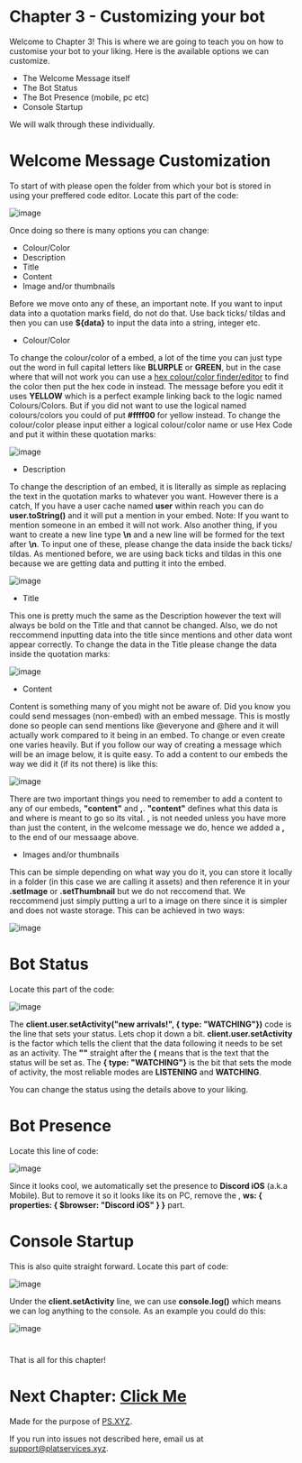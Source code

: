 # Chapter 3 - Customizing your bot

Welcome to Chapter 3! 
This is where we are going to teach you on how to customise your bot to your liking.
Here is the available options we can customize.

  - The Welcome Message itself
  - The Bot Status
  - The Bot Presence (mobile, pc etc)
  - Console Startup

We will walk through these individually.

# Welcome Message Customization

To start of with please open the folder from which your bot is stored in using your preffered code editor.
Locate this part of the code:

![image](https://user-images.githubusercontent.com/79745507/148354799-87fbf19a-1335-4c99-9953-917b6e366536.png)

Once doing so there is many options you can change:

  - Colour/Color
  - Description
  - Title 
  - Content
  - Image and/or thumbnails

Before we move onto any of these, an important note.
If you want to input data into a quotation marks field, do not do that.
Use back ticks/ tildas and then you can use **${data}** to input the data into a string, integer etc.

- Colour/Color

To change the colour/color of a embed, a lot of the time you can just type out the word in full capital letters like **BLURPLE** or **GREEN**, but in the case where that will not work you can use a [hex colour/color finder/editor](https://www.color-hex.com) to find the color then put the hex code in instead.
The message before you edit it uses **YELLOW** which is a perfect example linking back to the logic named Colours/Colors. But if you did not want to use the logical named colours/colors you could of put **#ffff00** for yellow instead.
To change the colour/color please input either a logical colour/color name or use Hex Code and put it within these quotation marks:

![image](https://user-images.githubusercontent.com/79745507/148355392-1e6657ac-cb9e-4f47-b883-d4b28344ef14.png)

- Description

To change the description of an embed, it is literally as simple as replacing the text in the quotation marks to whatever you want. However there is a catch, If you have a user cache named **user** within reach you can do **user.toString()** and it will put a mention in your embed. Note: If you want to mention someone in an embed it will not work. Also another thing, if you want to create a new line type **\n** and a new line will be formed for the text after **\n**.
To input one of these, please change the data inside the back ticks/ tildas. As mentioned before, we are using back ticks and tildas in this one because we are getting data and putting it into the embed.

![image](https://user-images.githubusercontent.com/79745507/148355986-f55f515d-ed55-44d1-9beb-6e935451b952.png)

- Title

This one is pretty much the same as the Description however the text will always be bold on the Title and that cannot be changed. Also, we do not reccommend inputting data into the title since mentions and other data wont appear correctly.
To change the data in the Title please change the data inside the quotation marks:

![image](https://user-images.githubusercontent.com/79745507/148356148-ee1f771d-8164-4a94-984b-13e7884e6a22.png)

- Content

Content is something many of you might not be aware of. Did you know you could send messages (non-embed) with an embed message. This is mostly done so people can send mentions like @everyone and @here and it will actually work compared to it being in an embed.
To change or even create one varies heavily. But if you follow our way of creating a message which will be an image below, it is quite easy.
To add a content to our embeds the way we did it (if its not there) is like this:

![image](https://user-images.githubusercontent.com/79745507/148356502-9dcf5921-3655-4942-83dc-b54207787d77.png)

There are two important things you need to remember to add a content to any of our embeds, **"content"** and **,**.
**"content"** defines what this data is and where is meant to go so its vital.
**,** is not needed unless you have more than just the content, in the welcome message we do, hence we added a **,** to the end of our messaage above.

- Images and/or thumbnails

This can be simple depending on what way you do it, you can store it locally in a folder (in this case we are calling it assets) and then reference it in your **.setImage** or **.setThumbnail** but we do not reccomend that. We reccommend just simply putting a url to a image on there since it is simpler and does not waste storage.
This can be achieved in two ways:

![image](https://user-images.githubusercontent.com/79745507/148357045-f2949272-140b-44ce-b5f3-339e64eb9009.png)

# Bot Status

Locate this part of the code:

![image](https://user-images.githubusercontent.com/79745507/148357630-18a32f71-aa60-4913-b1ca-b4bdeb7d0ccf.png)

The **client.user.setActivity("new arrivals!", { type: "WATCHING"})** code is the line that sets your status. Lets chop it down a bit.
**client.user.setActivity** is the factor which tells the client that the data following it needs to be set as an activity.
The **""** straight after the **(** means that is the text that the status will be set as.
The **{ type: "WATCHING"}** is the bit that sets the mode of activity, the most reliable modes are **LISTENING** and **WATCHING**.

You can change the status using the details above to your liking.

# Bot Presence 

Locate this line of code:

![image](https://user-images.githubusercontent.com/79745507/148358310-e782c563-c936-4cbf-bd1c-9b1839448432.png)

Since it looks cool, we automatically set the presence to **Discord iOS** (a.k.a Mobile).
But to remove it so it looks like its on PC, remove the , **ws: { properties: { $browser: "Discord iOS" } }** part.

# Console Startup

This is also quite straight forward.
Locate this part of code:

![image](https://user-images.githubusercontent.com/79745507/148358622-00238cd6-5853-48ca-adb6-8a7cad13d9a6.png)

Under the **client.setActivity** line, we can use **console.log()** which means we can log anything to the console.
As an example you could do this:

![image](https://user-images.githubusercontent.com/79745507/148358869-01309d31-2747-40b9-8a5a-21483b2cc000.png)

#

That is all for this chapter!

# Next Chapter: [Click Me](https://github.com/PS-XYZ-Developement/Directory/blob/main/Stripped%20Down%20Bot%20Tutorials/Welcome%20Bot/Chapters/Chapter4.md)

Made for the purpose of [PS.XYZ](https://platservices.xyz).

If you run into issues not described here, email us at support@platservices.xyz.
